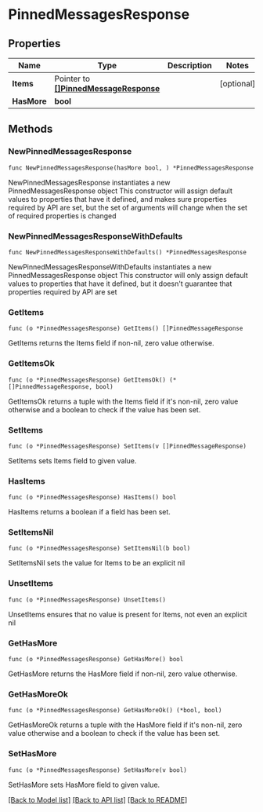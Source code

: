 # PinnedMessagesResponse

## Properties

Name | Type | Description | Notes
------------ | ------------- | ------------- | -------------
**Items** | Pointer to [**[]PinnedMessageResponse**](PinnedMessageResponse.md) |  | [optional] 
**HasMore** | **bool** |  | 

## Methods

### NewPinnedMessagesResponse

`func NewPinnedMessagesResponse(hasMore bool, ) *PinnedMessagesResponse`

NewPinnedMessagesResponse instantiates a new PinnedMessagesResponse object
This constructor will assign default values to properties that have it defined,
and makes sure properties required by API are set, but the set of arguments
will change when the set of required properties is changed

### NewPinnedMessagesResponseWithDefaults

`func NewPinnedMessagesResponseWithDefaults() *PinnedMessagesResponse`

NewPinnedMessagesResponseWithDefaults instantiates a new PinnedMessagesResponse object
This constructor will only assign default values to properties that have it defined,
but it doesn't guarantee that properties required by API are set

### GetItems

`func (o *PinnedMessagesResponse) GetItems() []PinnedMessageResponse`

GetItems returns the Items field if non-nil, zero value otherwise.

### GetItemsOk

`func (o *PinnedMessagesResponse) GetItemsOk() (*[]PinnedMessageResponse, bool)`

GetItemsOk returns a tuple with the Items field if it's non-nil, zero value otherwise
and a boolean to check if the value has been set.

### SetItems

`func (o *PinnedMessagesResponse) SetItems(v []PinnedMessageResponse)`

SetItems sets Items field to given value.

### HasItems

`func (o *PinnedMessagesResponse) HasItems() bool`

HasItems returns a boolean if a field has been set.

### SetItemsNil

`func (o *PinnedMessagesResponse) SetItemsNil(b bool)`

 SetItemsNil sets the value for Items to be an explicit nil

### UnsetItems
`func (o *PinnedMessagesResponse) UnsetItems()`

UnsetItems ensures that no value is present for Items, not even an explicit nil
### GetHasMore

`func (o *PinnedMessagesResponse) GetHasMore() bool`

GetHasMore returns the HasMore field if non-nil, zero value otherwise.

### GetHasMoreOk

`func (o *PinnedMessagesResponse) GetHasMoreOk() (*bool, bool)`

GetHasMoreOk returns a tuple with the HasMore field if it's non-nil, zero value otherwise
and a boolean to check if the value has been set.

### SetHasMore

`func (o *PinnedMessagesResponse) SetHasMore(v bool)`

SetHasMore sets HasMore field to given value.



[[Back to Model list]](../README.md#documentation-for-models) [[Back to API list]](../README.md#documentation-for-api-endpoints) [[Back to README]](../README.md)


